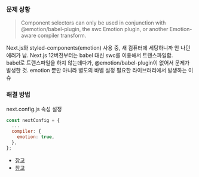 ### 문제 상황
> Component selectors can only be used in conjunction with @emotion/babel-plugin, the swc Emotion plugin, or another Emotion-aware compiler transform.

Next.js와 styled-components(emotion) 사용 중, 새 컴퓨터에 세팅하니까 안 나던 에러가 남. 
Next.js 12버전부터는 babel 대신 swc를 이용해서 트랜스파일함.  
babel로 트랜스파일을 하지 않는데다가, @emotion/babel-plugin이 없어서 문제가 발생한 것.
emotion 뿐만 아니라 별도의 바벨 설정 필요한 라이브러리에서 발생하는 이슈


### 해결 방법
next.config.js 속성 설정
```js
const nextConfig = {
  ...
  compiler: {
    emotion: true,
  },
};
```

- [참고](https://nuhends.tistory.com/124) 
- [참고](https://cheolsker.tistory.com/39)
